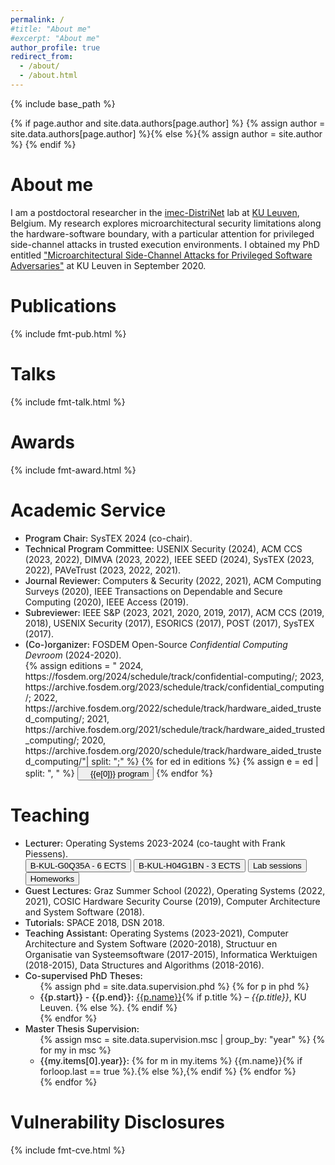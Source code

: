 ```yaml
---
permalink: /
#title: "About me"
#excerpt: "About me"
author_profile: true
redirect_from: 
  - /about/
  - /about.html
---
```

{% include base_path %}

{% if page.author and site.data.authors[page.author] %}
  {% assign author = site.data.authors[page.author] %}{% else %}{% assign author = site.author %}
{% endif %}

# About me

I am a postdoctoral researcher in the 
[imec-DistriNet](https://distrinet.cs.kuleuven.be/)
lab at [KU Leuven](https://www.kuleuven.be/english/), Belgium.
My research explores microarchitectural security limitations along the
hardware-software boundary, with a particular attention for privileged
side-channel attacks in trusted execution environments.
I obtained my PhD entitled ["Microarchitectural Side-Channel Attacks for Privileged
Software Adversaries"](https://jovanbulck.github.io/files/phd-thesis.pdf)
at KU Leuven in September 2020.

<a name="pubs"></a>
# Publications

{% include fmt-pub.html %}

<a name="talks"></a>
# Talks

{% include fmt-talk.html %}

<a name="awards"></a>
# Awards

{% include fmt-award.html %}

<a name="service"></a>
# Academic Service

* <span style="font-weight: 500;">Program Chair:</span> SysTEX 2024 (co-chair).
* <span style="font-weight: 500;">Technical Program Committee:</span> USENIX Security (2024), ACM CCS (2023, 2022), DIMVA (2023, 2022), IEEE SEED (2024), SysTEX (2023, 2022), PAVeTrust (2023, 2022, 2021).
* <span style="font-weight: 500;">Journal Reviewer:</span> Computers & Security (2022, 2021), ACM Computing Surveys (2020), IEEE Transactions on Dependable and Secure Computing (2020), IEEE Access (2019).
* <span style="font-weight: 500;">Subreviewer:</span> IEEE S&P (2023, 2021, 2020, 2019, 2017), ACM CCS (2019, 2018), USENIX Security (2017), ESORICS (2017), POST (2017), SysTEX (2017).
* <span style="font-weight: 500;">(Co-)organizer:</span> FOSDEM Open-Source <em>Confidential Computing Devroom</em> (2024-2020).
    <div>
      {% assign editions = "
          2024, https://fosdem.org/2024/schedule/track/confidential-computing/;
          2023, https://archive.fosdem.org/2023/schedule/track/confidential_computing/;
          2022, https://archive.fosdem.org/2022/schedule/track/hardware_aided_trusted_computing/;
          2021, https://archive.fosdem.org/2021/schedule/track/hardware_aided_trusted_computing/;
          2020, https://archive.fosdem.org/2020/schedule/track/hardware_aided_trusted_computing/"| split: ";"  %}
      {% for ed in editions %}
        {% assign e = ed | split: ", " %}
            <a href="{{e[1]}}"><button class="ref-btn"><img src="images/fosdem.ico" style="height:1em;">{{e[0]}} program</button></a>
      {% endfor %}
    </div>

<a name="teaching"></a>
# Teaching

* <span style="font-weight: 500;">Lecturer:</span> Operating Systems 2023-2024 (co-taught with Frank Piessens).
    <div>
      <a href="https://onderwijsaanbod.kuleuven.be//2023/syllabi/n/G0Q35AN.htm"><button class="ref-btn"><i class="fas fa-info-circle" style="color:#35798e"></i> B-KUL-G0Q35A - 6 ECTS</button></a>
      <a href="https://onderwijsaanbod.kuleuven.be//2023/syllabi/n/H04G1BN.htm"><button class="ref-btn"><i class="fas fa-info-circle" style="color:#35798e"></i> B-KUL-H04G1BN - 3 ECTS</button></a>
      <a href="https://os.edu.distrinet-research.be/"><button class="ref-btn"><i class="fa fa-globe" aria-hidden="true" style="color:#3793ae"></i> Lab sessions</button></a>
      <a href="https://gitlab.kuleuven.be/distrinet/education/operating-systems/kul-os-homework-student"><button class="ref-btn"><i class="fab fa-github" style="color:#171516;" title="Code"></i> Homeworks</button></a>
    </div>
* <span style="font-weight: 500;">Guest Lectures:</span> Graz Summer School (2022), Operating Systems (2022, 2021), COSIC Hardware Security Course (2019), Computer Architecture and System Software (2018).
* <span style="font-weight: 500;">Tutorials:</span> SPACE 2018, DSN 2018.
* <span style="font-weight: 500;">Teaching Assistant:</span> Operating Systems (2023-2021), Computer Architecture and System Software (2020-2018), Structuur en Organisatie van Systeemsoftware (2017-2015), Informatica Werktuigen (2018-2015), Data Structures and Algorithms (2018-2016).
* <span style="font-weight: 500;">Co-supervised PhD Theses:</span>
  <ul class="compact-lst">
    {% assign phd = site.data.supervision.phd %}
    {% for p in phd %}
      <li>
        <span style="font-weight: 500;">{{p.start}} - {{p.end}}:</span>
        <a href="{{p.home}}" class="nocolor">{{p.name}}</a>{% if p.title %}
          – <em>{{p.title}}</em>, KU Leuven.
            <a href="{{p.pdf}}" class="nounderline">
                <i class="fa fa-file-pdf-o" style="color:#bb0000;" title="PhD thesis"></i>
            </a>
        {% else %}.
        {% endif %}
      </li>
    {% endfor %}
  </ul>
* <span style="font-weight: 500;">Master Thesis Supervision:</span>
  <ul class="compact-lst">
    {% assign msc = site.data.supervision.msc | group_by: "year" %}
    {% for my in msc %}
      <li>
        <span style="font-weight: 500;">{{my.items[0].year}}:</span>
        {% for m in my.items %}
          {{m.name}}{% if forloop.last == true %}.{% else %},{% endif %}
        {% endfor %}
      </li>
    {% endfor %}
  </ul>

<a name="cve"></a>
# Vulnerability Disclosures

{% include fmt-cve.html %}
